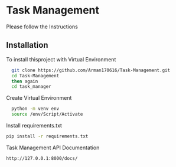 
# Task Management

Please follow the Instructions 



## Installation

To install thisproject with Virtual Environment

```bash
  git clone https://github.com/Arman170616/Task-Management.git
  cd Task-Management
  then again
  cd task_manager
```
Create Virtual Environment

```bash
  python -m venv env
  source /env/Script/Activate
```
Install requirements.txt
```bash
pip install -r requirements.txt
```

Task Management API Documentation

```bash
http://127.0.0.1:8000/docs/
```
